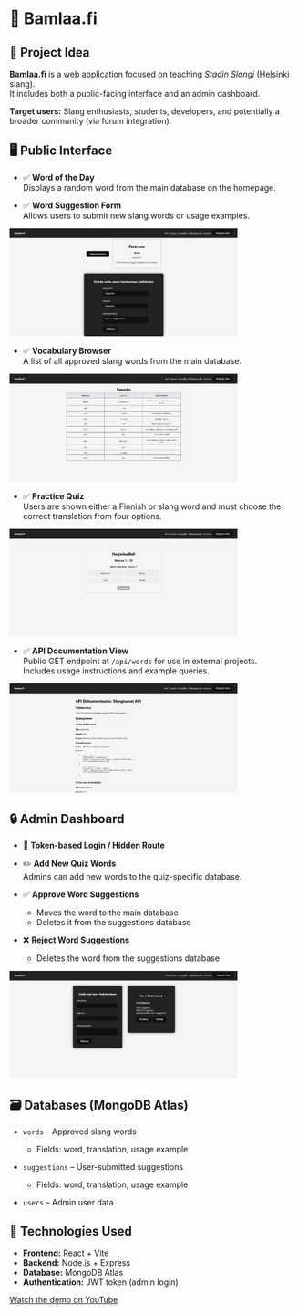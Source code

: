 # 🧠 Bamlaa.fi

## 🎯 Project Idea

**Bamlaa.fi** is a web application focused on teaching *Stadin Slangi* (Helsinki slang).  
It includes both a public-facing interface and an admin dashboard.

**Target users:** Slang enthusiasts, students, developers, and potentially a broader community (via forum integration).


## 🖥️ Public Interface

- ✅ **Word of the Day**  
  Displays a random word from the main database on the homepage.

- ✅ **Word Suggestion Form**  
  Allows users to submit new slang words or usage examples.

<img src="https://github.com/eemuston/bamlaa_app/blob/main/frontend_bamlaa/public/home.png?raw=true" alt="home screen" width="400"/>

- ✅ **Vocabulary Browser**  
  A list of all approved slang words from the main database.

<img src="https://github.com/eemuston/bamlaa_app/blob/main/frontend_bamlaa/public/vocabulary.png?raw=true" alt="home screen" width="400"/>

- ✅ **Practice Quiz**  
  Users are shown either a Finnish or slang word and must choose the correct translation from four options.

<img src="https://github.com/eemuston/bamlaa_app/blob/main/frontend_bamlaa/public/quiz.png?raw=true" alt="home screen" width="400"/>

- ✅ **API Documentation View**  
  Public GET endpoint at `/api/words` for use in external projects.  
  Includes usage instructions and example queries.

<img src="https://github.com/eemuston/bamlaa_app/blob/main/frontend_bamlaa/public/documentation.png?raw=true" alt="home screen" width="400"/>

## 🔒 Admin Dashboard

- 🔧 **Token-based Login / Hidden Route**

- ✏️ **Add New Quiz Words**  
  Admins can add new words to the quiz-specific database.

- ✅ **Approve Word Suggestions**  
  - Moves the word to the main database  
  - Deletes it from the suggestions database

- ❌ **Reject Word Suggestions**  
  - Deletes the word from the suggestions database

<img src="https://github.com/eemuston/bamlaa_app/blob/main/frontend_bamlaa/public/dashboard.png?raw=true" alt="home screen" width="400"/>

## 🗃️ Databases (MongoDB Atlas)

- `words` – Approved slang words  
  - Fields: word, translation, usage example

- `suggestions` – User-submitted suggestions  
  - Fields: word, translation, usage example

- `users` – Admin user data

## 🧱 Technologies Used

- **Frontend:** React + Vite  
- **Backend:** Node.js + Express  
- **Database:** MongoDB Atlas  
- **Authentication:** JWT token (admin login) 

[Watch the demo on YouTube](https://youtu.be/fKW5mDNtJkk)
